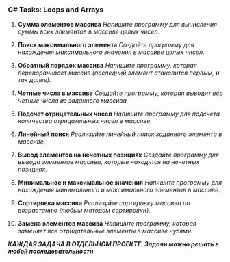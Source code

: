 ### C# Tasks: Loops and Arrays

1. **Сумма элементов массива**
   _Напишите программу для вычисления суммы всех элементов в массиве целых чисел._

2. **Поиск максимального элемента**
   _Создайте программу для нахождения максимального значения в массиве целых чисел._

3. **Обратный порядок массива**
   _Напишите программу, которая переворачивает массив (последний элемент становится первым, и так далее)._

4. **Четные числа в массиве**
   _Создайте программу, которая выводит все четные числа из заданного массива._

5. **Подсчет отрицательных чисел**
   _Напишите программу для подсчета количества отрицательных чисел в массиве._

6. **Линейный поиск**
   _Реализуйте линейный поиск заданного элемента в массиве._

7. **Вывод элементов на нечетных позициях**
   _Создайте программу для вывода элементов массива, которые находятся на нечетных позициях._

8. **Минимальное и максимальное значения**
   _Напишите программу для нахождения минимального и максимального элементов в массиве._

9. **Сортировка массива**
   _Реализуйте сортировку массива по возрастанию (любым методом сортировки)._

10. **Замена элементов массива**
    _Напишите программу, которая заменяет все отрицательные элементы в массиве нулями._



***КАЖДАЯ ЗАДАЧА В ОТДЕЛЬНОМ ПРОЕКТЕ. Задачи можно решать в любой последовательности***
